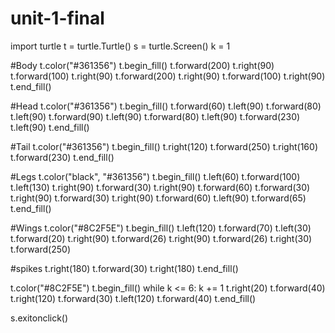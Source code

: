 # unit-1-final
import turtle
t = turtle.Turtle()
s = turtle.Screen()
k = 1

#Body
t.color("#361356")
t.begin_fill()
t.forward(200)
t.right(90)
t.forward(100)
t.right(90)
t.forward(200)
t.right(90)
t.forward(100)
t.right(90)
t.end_fill()

#Head
t.color("#361356")
t.begin_fill()
t.forward(60)
t.left(90)
t.forward(80)
t.left(90)
t.forward(90)
t.left(90)
t.forward(80)
t.left(90)
t.forward(230)
t.left(90)
t.end_fill()

#Tail
t.color("#361356")
t.begin_fill()
t.right(120)
t.forward(250)
t.right(160)
t.forward(230)
t.end_fill()

#Legs
t.color("black", "#361356")
t.begin_fill()
t.left(60)
t.forward(100)
t.left(130)
t.right(90)
t.forward(30)
t.right(90)
t.forward(60)
t.forward(30)
t.right(90)
t.forward(30)
t.right(90)
t.forward(60)
t.left(90)
t.forward(65)
t.end_fill()

#Wings
t.color("#8C2F5E")
t.begin_fill()
t.left(120)
t.forward(70)
t.left(30)
t.forward(20)
t.right(90)
t.forward(26)
t.right(90)
t.forward(26)
t.right(30)
t.forward(250)

#spikes
t.right(180)
t.forward(30)
t.right(180)
t.end_fill()

t.color("#8C2F5E")
t.begin_fill()
while k <= 6:
    k += 1
    t.right(20)
    t.forward(40)
    t.right(120)
    t.forward(30)
    t.left(120)
    t.forward(40)
t.end_fill()


s.exitonclick()
